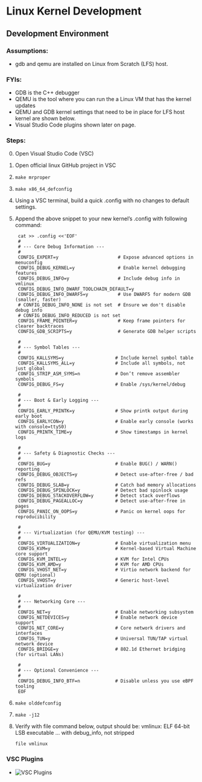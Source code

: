 # Linux Kernel Development

## Development Environment

### Assumptions:  
- gdb and qemu are installed on Linux from Scratch (LFS) host.

### FYIs:
- GDB is the C++ debugger  
- QEMU is the tool where you can run the a Linux VM that has the kernel updates  
- QEMU and GDB kernel settings that need to be in place for LFS host kernel are shown below.
- Visual Studio Code plugins shown later on page.

### Steps:      

0. Open Visual Studio Code (VSC)
1. Open official linux GitHub project in VSC
2. `make mrproper`
3. `make x86_64_defconfig`
4. Using a VSC terminal, build a quick .config with no changes to default settings.
5. Append the above snippet to your new kernel’s .config with following command:

        cat >> .config <<'EOF'
        #
        # --- Core Debug Information ---
        #
        CONFIG_EXPERT=y                      # Expose advanced options in menuconfig
        CONFIG_DEBUG_KERNEL=y                # Enable kernel debugging features
        CONFIG_DEBUG_INFO=y                  # Include debug info in vmlinux
        CONFIG_DEBUG_INFO_DWARF_TOOLCHAIN_DEFAULT=y
        CONFIG_DEBUG_INFO_DWARF5=y           # Use DWARF5 for modern GDB (smaller, faster)
        # CONFIG_DEBUG_INFO_NONE is not set  # Ensure we don't disable debug info
        # CONFIG_DEBUG_INFO_REDUCED is not set
        CONFIG_FRAME_POINTER=y               # Keep frame pointers for clearer backtraces
        CONFIG_GDB_SCRIPTS=y                 # Generate GDB helper scripts
        
        #
        # --- Symbol Tables ---
        #
        CONFIG_KALLSYMS=y                   # Include kernel symbol table
        CONFIG_KALLSYMS_ALL=y               # Include all symbols, not just global
        CONFIG_STRIP_ASM_SYMS=n             # Don’t remove assembler symbols
        CONFIG_DEBUG_FS=y                   # Enable /sys/kernel/debug
        
        #
        # --- Boot & Early Logging ---
        #
        CONFIG_EARLY_PRINTK=y               # Show printk output during early boot
        CONFIG_EARLYCON=y                   # Enable early console (works with console=ttyS0)
        CONFIG_PRINTK_TIME=y                # Show timestamps in kernel logs
        
        #
        # --- Safety & Diagnostic Checks ---
        #
        CONFIG_BUG=y                        # Enable BUG() / WARN() reporting
        CONFIG_DEBUG_OBJECTS=y              # Detect use-after-free / bad refs
        CONFIG_DEBUG_SLAB=y                 # Catch bad memory allocations
        CONFIG_DEBUG_SPINLOCK=y             # Detect bad spinlock usage
        CONFIG_DEBUG_STACKOVERFLOW=y        # Detect stack overflows
        CONFIG_DEBUG_PAGEALLOC=y            # Detect use-after-free in pages
        CONFIG_PANIC_ON_OOPS=y              # Panic on kernel oops for reproducibility
        
        #
        # --- Virtualization (for QEMU/KVM testing) ---
        #
        CONFIG_VIRTUALIZATION=y             # Enable virtualization menu
        CONFIG_KVM=y                        # Kernel-based Virtual Machine core support
        CONFIG_KVM_INTEL=y                  # KVM for Intel CPUs
        CONFIG_KVM_AMD=y                    # KVM for AMD CPUs
        CONFIG_VHOST_NET=y                  # Virtio network backend for QEMU (optional)
        CONFIG_VHOST=y                      # Generic host-level virtualization driver
        
        #
        # --- Networking Core ---
        #
        CONFIG_NET=y                        # Enable networking subsystem
        CONFIG_NETDEVICES=y                 # Enable network device support
        CONFIG_NET_CORE=y                   # Core network drivers and interfaces
        CONFIG_TUN=y                        # Universal TUN/TAP virtual network device
        CONFIG_BRIDGE=y                     # 802.1d Ethernet bridging (for virtual LANs)
        
        #
        # --- Optional Convenience ---
        #
        CONFIG_DEBUG_INFO_BTF=n             # Disable unless you use eBPF tooling
        EOF
  
6. `make olddefconfig`
7. `make -j12`
8. Verify with file command below, output should be: vmlinux: ELF 64-bit LSB executable ... with debug_info, not stripped

   `file vmlinux`

### VSC Plugins

- ![VSC Plugins](./vsc-plugins.png)
